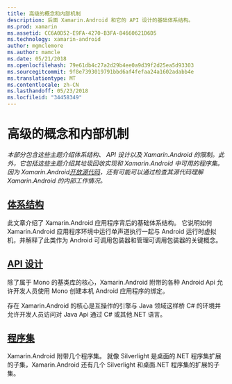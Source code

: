 ```yaml
---
title: 高级的概念和内部机制
description: 后面 Xamarin.Android 和它的 API 设计的基础体系结构。
ms.prod: xamarin
ms.assetid: CC6A0D52-E9FA-4270-B3FA-84660621D6D5
ms.technology: xamarin-android
author: mgmclemore
ms.author: mamcle
ms.date: 05/21/2018
ms.openlocfilehash: 79e61db4c27a2d29b4ee0a9d39f2d25ea5d93303
ms.sourcegitcommit: 9f8e7393019791bbd6af4fefaa24a1602adabb4e
ms.translationtype: MT
ms.contentlocale: zh-CN
ms.lasthandoff: 05/23/2018
ms.locfileid: "34458349"
---
```

# <a name="advanced-concepts-and-internals"></a>高级的概念和内部机制

_本部分包含这些主题介绍体系结构、 API 设计以及 Xamarin.Android 的限制。此外，它包括这些主题介绍其垃圾回收实现和 Xamarin.Android 中可用的程序集。因为 Xamarin.Android[开放源代码](https://github.com/xamarin/xamarin-android)，还有可能可以通过检查其源代码理解 Xamarin.Android 的内部工作情况。_


##  <a name="architectureandroidinternalsarchitecturemd"></a>[体系结构](~/android/internals/architecture.md)

此文章介绍了 Xamarin.Android 应用程序背后的基础体系结构。 它说明如何 Xamarin.Android 应用程序环境中运行单声道执行一起与 Android 运行时虚拟机，并解释了此类作为 Android 可调用包装器和管理可调用包装器的关键概念。 



##  <a name="api-designandroidinternalsapi-designmd"></a>[API 设计](~/android/internals/api-design.md)

除了属于 Mono 的基类库的核心，Xamarin.Android 附带的各种 Android Api 允许开发人员使用 Mono 创建本机 Android 应用程序的绑定。

存在 Xamarin.Android 的核心是互操作的引擎与 Java 领域这样桥 C# 的环境并允许开发人员访问对 Java Api 通过 C# 或其他.NET 语言。



##  <a name="assembliescross-platforminternalsavailable-assembliesmd"></a>[程序集](~/cross-platform/internals/available-assemblies.md)

Xamarin.Android 附带几个程序集。 就像 Silverlight 是桌面的.NET 程序集扩展的子集，Xamarin.Android 还有几个 Silverlight 和桌面.NET 程序集的扩展的子集。 

